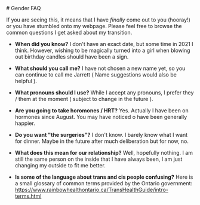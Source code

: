 <link rel="stylesheet" href="style.css">
# Gender FAQ

If you are seeing this, it means that I have *finally* come out to you (hooray!) or you have stumbled onto my webpage. Please feel free to browse 
the common questions I get asked about my transition.

- **When did you know?**
I don't have an exact date, but some time in 2021 I think. However, wishing to be magically turned into a girl when blowing out birthday candles should have been a sign.

- **What should you call me?**
I have not chosen a new name yet, so you can continue to call me Jarrett ( Name suggestions would also be helpful ).

- **What pronouns should I use?**
While I accept any pronouns, I prefer they / them at the moment ( subject to change in the future ).

- **Are you going to take horomones / HRT?**
Yes. Actually I have been on hormones since August. You may have noticed o have been generally happier.

- **Do you want "the surgeries"?**
I don't know. I barely know what I want for dinner. Maybe in the future after much deliberation but for now, no.

- **What does this mean for our relationship?**
Well, hopefully nothing. I am still the same person on the inside that I have always been, I am just changing my outside to fit me better. 

- **Is some of the language about trans and cis people confusing?**
Here is a small glossary of common terms provided by the Ontario government:
https://www.rainbowhealthontario.ca/TransHealthGuide/intro-terms.html

